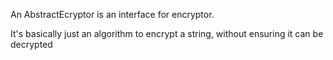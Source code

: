 An AbstractEcryptor is an interface for encryptor.It's basically just an algorithm to encrypt a string, without ensuring it can be decrypted